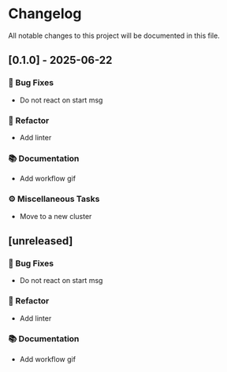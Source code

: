 # Changelog

All notable changes to this project will be documented in this file.

## [0.1.0] - 2025-06-22

### 🐛 Bug Fixes

- Do not react on start msg

### 🚜 Refactor

- Add linter

### 📚 Documentation

- Add workflow gif

### ⚙️ Miscellaneous Tasks

- Move to a new cluster

## [unreleased]

### 🐛 Bug Fixes

- Do not react on start msg

### 🚜 Refactor

- Add linter

### 📚 Documentation

- Add workflow gif

<!-- generated by git-cliff -->
